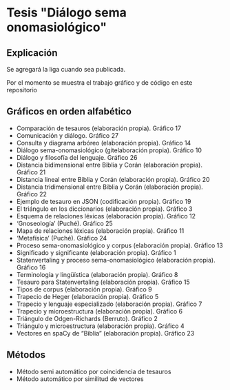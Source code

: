 # Tesis "Diálogo sema onomasiológico"

## Explicación

Se agregará la liga cuando sea publicada.

Por el momento se muestra el trabajo gráfico y de código en este repositorio

## Gráficos en orden alfabético

- Comparación de tesauros (elaboración propia). Gráfico 17
- Comunicación y diálogo. Gráfico 27
- Consulta y diagrama arbóreo (elaboración propia). Gráfico 14
- Diálogo sema-onomasiológico (gitelaboración propia). Gráfico 10
- Diálogo y filosofía del lenguaje. Gráfico 26
- Distancia bidimensional entre Biblia y Corán (elaboración propia). Gráfico 21
- Distancia lineal entre Biblia y Corán (elaboración propia). Gráfico 20
- Distancia tridimensional entre Biblia y Corán (elaboración propia). Gráfico 22
- Ejemplo de tesauro en JSON (codificación propia). Gráfico 19
- El triángulo en los diccionarios (elaboración propia). Gráfico 3
- Esquema de relaciones léxicas (elaboración propia). Gráfico 12
- ‘Gnoseología’ (Puché). Gráfico 25
- Mapa de relaciones léxicas (elaboración propia). Gráfico 11
- ‘Metafísica’ (Puché). Gráfico 24
- Proceso sema-onomasiológico y corpus (elaboración propia). Gráfico 13
- Significado y significante (elaboración propia). Gráfico 1
- Statenvertaling y proceso sema-onomasiológico (elaboración propia). Gráfico 16
- Terminología y lingüística (elaboración propia). Gráfico 8
- Tesauro para Statenvertaling (elaboración propia). Gráfico 15
- Tipos de corpus (elaboración propia). Gráfico 9
- Trapecio de Heger (elaboración propia). Gráfico 5
- Trapecio y lenguaje especializado (elaboración propia). Gráfico 7
- Trapecio y microestructura (elaboración propia). Gráfico 6
- Triángulo de Odgen-Richards (Berruto). Gráfico 2
- Triángulo y microestructura (elaboración propia). Gráfico 4
- Vectores en spaCy de “Biblia” (elaboración propia). Gráfico 23

## Métodos

- Método semi automático por coincidencia de tesauros
- Método automático por similitud de vectores

